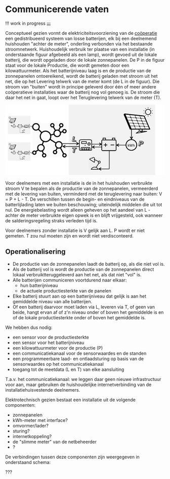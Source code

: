 # Communicerende vaten

!!! work in progress ¡¡¡

Conceptueel gezien vormt de elektriciteitsvoorziening van de [coöperatie](README.md) een gedistribueerd systeem van losse batterijen, elk bij een deelnemend huishouden "achter de meter", onderling verbonden via het bestaande stroomnetwerk. Huishoudelijk verbruik ter plaatse van een installatie (in onderstaande figuur afgebeeld als een lamp), wordt gevoed uit de lokale batterij, die wordt opgeladen door de lokale zonnepanelen. De P in de figuur staat voor de lokale Productie, die wordt gemeten door een kilowattuurmeter. Als het batterijniveau laag is en de productie van de zonnepanelen ontoereikend, wordt de batterij geladen met stroom uit het net, die op het Levering telwerk van de meter komt (de L in de figuur). Die stroom van "buiten" wordt in principe geleverd door één of meer andere coöperatieve installaties waar de batterij nog vol genoeg is. De stroom die daar het net in gaat, loopt over het Teruglevering telwerk van de meter (T).

![installaties](installaties.png "installaties")

Voor deelnemers met een installatie is de in het huishouden verbruikte stroom V te bepalen als de productie van de zonnepanelen, vermeerderd met de levering van buiten, verminderd met de teruglevering naar buiten: V = P + L - T. De verschillen tussen de begin- en eindniveaus van de batterlijlading laten we buiten beschouwing; uiteindelijk middelen die uit tot nul.
De energiebelasting wordt alleen geheven op het aandeel van L - achter de meter verbruikte eigen opwek is en blijft vrijgesteld, ook wanneer de salderingsregeling straks verleden tijd is.

Voor deelnemers zonder installatie is V gelijk aan L. P wordt er niet gemeten. T zou nul moeten zijn en wordt niet verdisconteerd.

## Operationalisering
- De productie van de zonnepanelen laadt de batterij op, als die niet vol is.
- Als de batterij vol is wordt de productie van de zonnepanelen direct lokaal verbruiktteruggeleverd aan het net, als dat niet "vol" is.
- Alle batterijen communiceren voortdurend naar elkaar:
  - hun batterijniveau
  - de actuele productiesterkte van de panelen
- Elke batterij stuurt aan op een batterijniveau dat gelijk is aan het gemiddelde niveau van alle batterijen.
- Of een batterij daarvoor moet laden via L, leveren via T, of geen van beide, hangt ervan af of z'n niveau onder of boven het gemiddelde is en of de lokale productiesterkte onder of boven het gemiddelde is.

We hebben dus nodig:
- een sensor voor de productiesterkte
- een sensor voor het batterijniveau
- een kilowattuurmeter voor de productie (P)
- een communicatiekanaal voor de sensorwaardes en de standen
- een programmeerbare laad- en ontlaadsturing op basis van de sensorwaardes op het communicatiekanaal
- toegang tot de meetdata (L en T) van elke aansluiting

T.a.v. het communicatiekanaal: we leggen daar geen nieuwe infrastructuur voor aan, maar gebruiken de huishoudelijke internetverbinding van de installatiehuisvestende deelnemers. 

Elektrotechnisch gezien bestaat een installatie uit de volgende componenten:

- zonnepanelen
- kWh-meter met interface?
- omvormer/lader?
- sturing?
- internetkoppeling?
- de "slimme meter" van de netbeheerder
- ?

De verbindingen tussen deze componenten zijn weergegeven in onderstaand schema:

???
